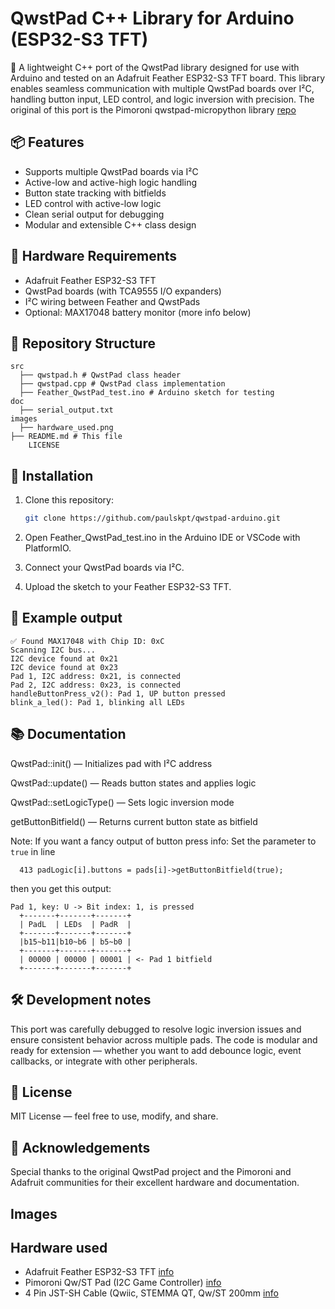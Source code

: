 # QwstPad C++ Library for Arduino (ESP32-S3 TFT)

🚀 A lightweight C++ port of the QwstPad library designed for use with Arduino and tested on an Adafruit Feather ESP32-S3 TFT board. 
This library enables seamless communication with multiple QwstPad boards over I²C, handling button input, LED control, and logic inversion with precision. The original of this port is the Pimoroni qwstpad-micropython library [repo](https://github.com/pimoroni/qwstpad-micropython/tree/main?tab=readme-ov-file)

## 📦 Features

- Supports multiple QwstPad boards via I²C
- Active-low and active-high logic handling
- Button state tracking with bitfields
- LED control with active-low logic
- Clean serial output for debugging
- Modular and extensible C++ class design

## 🧰 Hardware Requirements

- Adafruit Feather ESP32-S3 TFT
- QwstPad boards (with TCA9555 I/O expanders)
- I²C wiring between Feather and QwstPads
- Optional: MAX17048 battery monitor
(more info below)

## 📁 Repository Structure

```
src
  ├── qwstpad.h # QwstPad class header 
  ├── qwstpad.cpp # QwstPad class implementation 
  ├── Feather_QwstPad_test.ino # Arduino sketch for testing 
doc
  ├── serial_output.txt
images
  ├── hardware_used.png
├── README.md # This file
    LICENSE
```
## 🔧 Installation

1. Clone this repository:
   ```bash
   git clone https://github.com/paulskpt/qwstpad-arduino.git

2. Open Feather_QwstPad_test.ino in the Arduino IDE or VSCode with PlatformIO.

3. Connect your QwstPad boards via I²C.

4. Upload the sketch to your Feather ESP32-S3 TFT.

## 🧪 Example output
```
✅ Found MAX17048 with Chip ID: 0xC
Scanning I2C bus...
I2C device found at 0x21
I2C device found at 0x23
Pad 1, I2C address: 0x21, is connected
Pad 2, I2C address: 0x23, is connected
handleButtonPress_v2(): Pad 1, UP button pressed
blink_a_led(): Pad 1, blinking all LEDs
```
## 📚 Documentation 

QwstPad::init() — Initializes pad with I²C address

QwstPad::update() — Reads button states and applies logic

QwstPad::setLogicType() — Sets logic inversion mode

getButtonBitfield() — Returns current button state as bitfield

Note: If you want a fancy output of button press info:
Set the parameter to ```true``` in line 
```
  413 padLogic[i].buttons = pads[i]->getButtonBitfield(true);
```
then you get this output: 
```
Pad 1, key: U -> Bit index: 1, is pressed
  +-------+-------+-------+
  | PadL  | LEDs  | PadR  |
  +-------+-------+-------+
  |b15~b11|b10~b6 | b5~b0 |
  +-------+-------+-------+
  | 00000 | 00000 | 00001 | <- Pad 1 bitfield
  +-------+-------+-------+
```

## 🛠️ Development notes

This port was carefully debugged to resolve logic inversion issues and ensure consistent behavior across multiple pads. The code is modular and ready for extension — whether you want to add debounce logic, event callbacks, or integrate with other peripherals.

## 📜 License

MIT License — feel free to use, modify, and share.

## 🙌 Acknowledgements 

Special thanks to the original QwstPad project and the Pimoroni and Adafruit communities for their excellent hardware and documentation.

## Images 

## Hardware used

- Adafruit Feather ESP32-S3 TFT [info](https://www.adafruit.com/product/5483?srsltid=AfmBOoqu3pTaP28ehaMM7YCZ2IrkUCpeSIhgyfL7kuX6tprso31CxoPy)
- Pimoroni Qw/ST Pad (I2C Game Controller) [info](https://shop.pimoroni.com/products/qwst-pad?variant=53514400596347)
- 4 Pin JST-SH Cable (Qwiic, STEMMA QT, Qw/ST 200mm [info](https://shop.pimoroni.com/products/jst-sh-cable-qwiic-stemma-qt-compatible?variant=31910609813587)

